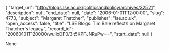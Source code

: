 {
  "target_url": "http://blogs.lse.ac.uk/politicsandpolicy/archives/32521", 
  "description": null, 
  "end_date": null, 
  "date": "2006-01-01T12:00:00", 
  "slug": 4773, 
  "subject": "Margaret Thatcher", 
  "publisher": "lse.ac.uk", 
  "open_access": false, 
  "title": "LSE Blogs: Tim Bale reflects on Margaret Thatcher's legacy", 
  "record_id": "20060101T120000/wulIxDF0/3it5KPFJNRuPw==", 
  "start_date": null
}

None